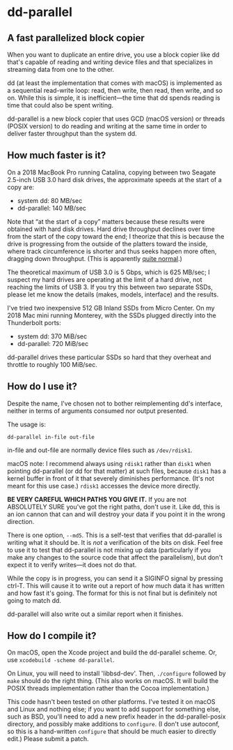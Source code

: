 # dd-parallel
## A fast parallelized block copier

When you want to duplicate an entire drive, you use a block copier like dd that's capable of reading and writing device files and that specializes in streaming data from one to the other.

dd (at least the implementation that comes with macOS) is implemented as a sequential read-write loop: read, then write, then read, then write, and so on. While this is simple, it is inefficient—the time that dd spends reading is time that could also be spent writing.

dd-parallel is a new block copier that uses GCD (macOS version) or threads (POSIX version) to do reading and writing at the same time in order to deliver faster throughput than the system dd.

## How much faster is it?

On a 2018 MacBook Pro running Catalina, copying between two Seagate 2.5-inch USB 3.0 hard disk drives, the approximate speeds at the start of a copy are:

- system dd: 80 MB/sec
- dd-parallel: 140 MB/sec

Note that “at the start of a copy” matters because these results were obtained with hard disk drives. Hard drive throughput declines over time from the start of the copy toward the end; I theorize that this is because the drive is progressing from the outside of the platters toward the inside, where track circumference is shorter and thus seeks happen more often, dragging down throughput. (This is apparently [quite normal](https://www.tomshardware.com/reviews/understanding-hard-drive-performance,1557-9.html).)

The theoretical maximum of USB 3.0 is 5 Gbps, which is 625 MB/sec; I suspect my hard drives are operating at the limit of a hard drive, not reaching the limits of USB 3. If you try this between two separate SSDs, please let me know the details (makes, models, interface) and the results.

I've tried two inexpensive 512 GB Inland SSDs from Micro Center. On my 2018 Mac mini running Monterey, with the SSDs plugged directly into the Thunderbolt ports:

- system dd: 370 MiB/sec 
- dd-parallel: 720 MiB/sec

dd-parallel drives these particular SSDs so hard that they overheat and throttle to roughly 100 MiB/sec.

## How do I use it?

Despite the name, I've chosen not to bother reimplementing dd's interface, neither in terms of arguments consumed nor output presented.

The usage is:

	dd-parallel in-file out-file
	
in-file and out-file are normally device files such as `/dev/rdisk1`.

macOS note: I recommend always using `rdisk1` rather than `disk1` when pointing dd-parallel (or dd for that matter) at such files, because `disk1` has a kernel buffer in front of it that severely diminishes performance. (It's not meant for this use case.) `rdisk1` accesses the device more directly.

**BE VERY CAREFUL WHICH PATHS YOU GIVE IT.** If you are not ABSOLUTELY SURE you've got the right paths, don't use it. Like dd, this is an ion cannon that can and will destroy your data if you point it in the wrong direction.

There is one option, `--md5`. This is a self-test that verifies that dd-parallel is writing what it should be. It is *not* a verification of the bits on disk. Feel free to use it to test that dd-parallel is not mixing up data (particularly if you make any changes to the source code that affect the parallelism), but don't expect it to verify writes—it does not do that.

While the copy is in progress, you can send it a SIGINFO signal by pressing ctrl-T. This will cause it to write out a report of how much data it has written and how fast it's going. The format for this is not final but is definitely not going to match dd.

dd-parallel will also write out a similar report when it finishes.

## How do I compile it?

On macOS, open the Xcode project and build the dd-parallel scheme. Or, use `xcodebuild -scheme dd-parallel`.

On Linux, you will need to install 'libbsd-dev'. Then, `./configure` followed by `make` should do the right thing. (This also works on macOS. It will build the POSIX threads implementation rather than the Cocoa implementation.)

This code hasn't been tested on other platforms. I've tested it on macOS and Linux and nothing else; if you want to add support for something else, such as BSD, you'll need to add a new prefix header in the dd-parallel-posix directory, and possibly make additions to `configure`. (I don't use autoconf, so this is a hand-written `configure` that should be much easier to directly edit.) Please submit a patch.

